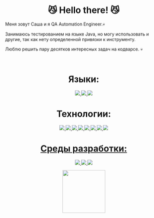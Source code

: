 <h1 align="center"> 😼 Hello there! 😼</h1>
<p align="left">Меня зовут Саша и я QA Automation Engineer.💀</p>
<p align="left">Занимаюсь тестированием на языке Java, но могу использовать и другие, так как нету определенной привязки к инструменту.</p>
<p align="left">Люблю решить пару десятков интересных задач на кодварсе. 💀</p>
<br>
<h1 align="center"> Языки: </h1>
<p align="center">
  <a href="https://www.oracle.com/cis/java/">
    <img src="https://img.shields.io/badge/-Java-090909?style=for-the-badge&logo=Oracle&logoColor=F80000">
  </a>
  <a href="https://www.ecma-international.org/publications-and-standards/standards/ecma-262/">
    <img src="https://img.shields.io/badge/-JavaScript-090909?style=for-the-badge&logo=JavaScript&logoColor=E9D54D">
  </a>
  <a href="https://www.python.org/">
    <img src="https://img.shields.io/badge/-Python-090909?style=for-the-badge&logo=Python&logoColor=3776AB">
  </a>
</p>
<h1 align="center"> Технологии: </h1>
<p align="center">
  <a href="https://www.selenium.dev/">
    <img src="https://img.shields.io/badge/-Selenium-090909?style=for-the-badge&logo=Selenium&logoColor=43B02A">
  </a>
  <a href="https://rest-assured.io/">
    <img src="https://img.shields.io/badge/-RestAssured-090909?style=for-the-badge">
  </a>
  <a href="https://www.jenkins.io/">
    <img src="https://img.shields.io/badge/-Jenkins-090909?style=for-the-badge&logo=Jenkins&logoColor=FF0000">
  </a>
  <a href="https://selenide.org/">
    <img src="https://img.shields.io/badge/-Selenide-090909?style=for-the-badge">
  </a>
  <a href="https://www.docker.com/">
    <img src="https://img.shields.io/badge/-Docker-090909?style=for-the-badge&logo=Docker&logoColor=2496ED">
  </a>
  <a href="https://www.postgresql.org/">
    <img src="https://img.shields.io/badge/-PostgreSQL-090909?style=for-the-badge&logo=PostgreSQL&logoColor=4169E1">
  </a>
  <a href="https://junit.org/junit5/docs/current/user-guide/">
    <img src="https://img.shields.io/badge/-JUnit5-090909?style=for-the-badge&logo=JUnit5&logoColor=25A162">
  </a>
  <a href="https://docs.pytest.org/en/7.2.x/">
    <img src="https://img.shields.io/badge/-Pytest-090909?style=for-the-badge&logo=Pytest&logoColor=0A9EDC">
</p>
<h1 align="center"> Среды разработки: </h1>
<p align="center">
  <a href="https://www.jetbrains.com/idea/">
    <img src="https://img.shields.io/badge/-IntelliJ IDEA-090909?style=for-the-badge&logo=IntelliJ IDEA&logoColor=FFFFFF">
  </a>
  <a href="https://www.jetbrains.com/pycharm/">
    <img src="https://img.shields.io/badge/-PyCharm-090909?style=for-the-badge&logo=PyCharm&logoColor=FFFFFF">
  </a>
  <a href="https://code.visualstudio.com/">
    <img src="https://img.shields.io/badge/-Visual Studio Code-090909?style=for-the-badge&logo=Visual Studio Code&logoColor=007ACC">
  </a>
</p>
<p align="center">
  <a href="https://www.adamalston.com/"><img height="137px" src="https://github-readme-stats.vercel.app/api?username=ranmaruru&hide_title=true&hide_border=true&show_icons=true&include_all_commits=true&count_private=true&line_height=21&text_color=000&icon_color=000&bg_color=&theme=graywhite" /></a>
</p>
